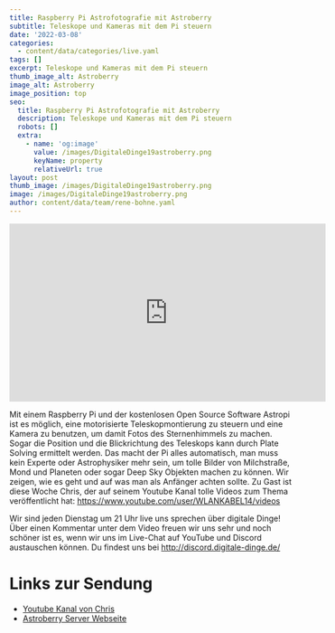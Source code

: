 ```yaml
---
title: Raspberry Pi Astrofotografie mit Astroberry
subtitle: Teleskope und Kameras mit dem Pi steuern
date: '2022-03-08'
categories:
  - content/data/categories/live.yaml
tags: []
excerpt: Teleskope und Kameras mit dem Pi steuern
thumb_image_alt: Astroberry
image_alt: Astroberry
image_position: top
seo:
  title: Raspberry Pi Astrofotografie mit Astroberry
  description: Teleskope und Kameras mit dem Pi steuern
  robots: []
  extra:
    - name: 'og:image'
      value: /images/DigitaleDinge19astroberry.png
      keyName: property
      relativeUrl: true
layout: post
thumb_image: /images/DigitaleDinge19astroberry.png
image: /images/DigitaleDinge19astroberry.png
author: content/data/team/rene-bohne.yaml
---
```

<iframe width="560" height="315"
src="https://www.youtube.com/embed/ewe59AG6X1w?modestbranding=1"
frameborder="0" allow="accelerometer; autoplay; encrypted-media;
gyroscope; picture-in-picture" allowfullscreen>\\\</iframe>

Mit einem Raspberry Pi und der kostenlosen Open Source Software Astropi ist es möglich, eine motorisierte Teleskopmontierung zu steuern und eine Kamera zu benutzen, um damit Fotos des Sternenhimmels zu machen. Sogar die Position und die Blickrichtung des Teleskops kann durch Plate Solving ermittelt werden. Das macht der Pi alles automatisch, man muss kein Experte oder Astrophysiker mehr sein, um tolle Bilder von Milchstraße, Mond und Planeten oder sogar Deep Sky Objekten machen zu können. Wir zeigen, wie es geht und auf was man als Anfänger achten sollte.
Zu Gast ist diese Woche Chris, der auf seinem Youtube Kanal tolle Videos zum Thema veröffentlicht hat: https://www.youtube.com/user/WLANKABEL14/videos

Wir sind jeden Dienstag um 21 Uhr live uns sprechen über digitale Dinge! Über einen Kommentar unter dem Video freuen wir uns sehr und noch schöner ist es, wenn wir uns im Live-Chat auf YouTube und Discord austauschen können. Du findest uns bei http://discord.digitale-dinge.de/

# Links zur Sendung

* [Youtube Kanal von Chris](https://www.youtube.com/user/WLANKABEL14/videos/)
* [Astroberry Server Webseite](https://www.astroberry.io/)
